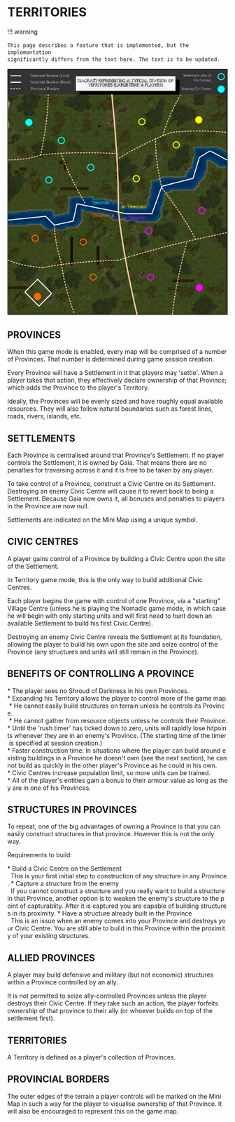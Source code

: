 TERRITORIES
===========

!!! warning

    This page describes a feature that is implemented, but the implementation
    significantly differs from the text here. The text is to be updated.


![Territories3.jpg](territories/Territories3.jpg)

PROVINCES
---------

When this game mode is enabled, every map will be comprised of a number
of Provinces. That number is determined during game session creation.

Every Province will have a Settlement in it that players may 'settle'.
When a player takes that action, they effectively declare ownership of
that Province; which adds the Province to the player's Territory.

Ideally, the Provinces will be evenly sized and have roughly equal
available resources. They will also follow natural boundaries such as
forest lines, roads, rivers, islands, etc.

SETTLEMENTS
-----------

Each Province is centralised around that Province's Settlement. If no
player controls the Settlement, it is owned by Gaia. That means there
are no penalties for traversing across it and it is free to be taken by
any player.

To take control of a Province, construct a Civic Centre on its
Settlement. Destroying an enemy Civic Centre will cause it to revert
back to being a Settlement. Because Gaia now owns it, all bonuses and
penalties to players in the Province are now null.

Settlements are indicated on the Mini Map using a unique symbol.

CIVIC CENTRES
-------------

A player gains control of a Province by building a Civic Centre upon the
site of the Settlement.

In Territory game mode, this is the only way to build additional Civic
Centres.

Each player begins the game with control of one Province, via a
"starting" Village Centre (unless he is playing the Nomadic game mode,
in which case he will begin with only starting units and will first need
to hunt down an available Settlement to build his first Civic Centre).

Destroying an enemy Civic Centre reveals the Settlement at its
foundation, allowing the player to build his own upon the site and seize
control of the Province (any structures and units will still remain in
the Province).

BENEFITS OF CONTROLLING A PROVINCE
----------------------------------

* The player sees no Shroud of Darkness in his own Provinces.
* Expanding his Territory allows the player to control more of the game map.
 * He cannot easily build structures on terrain unless he controls its Province.
 * He cannot gather from resource objects unless he controls their Province.
* Until the 'rush timer' has ticked down to zero, units will rapidly lose hitpoints whenever they are in an enemy's Province. (The starting time of the timer is specified at session creation.)
* Faster construction time: In situations where the player can build around existing buildings in a Province he doesn't own (see the next section), he cannot build as quickly in the other player's Province as he could in his own.
* Civic Centres increase population limit, so more units can be trained.
* All of the player's entities gain a bonus to their armour value as long as they are in one of his Provinces.

STRUCTURES IN PROVINCES
-----------------------

To repeat, one of the big advantages of owning a Province is that you
can easily construct structures in that province. However this is not
the only way.

Requirements to build:

* Build a Civic Centre on the Settlement
  This is your first initial step to construction of any structure in any Province.
* Capture a structure from the enemy
  If you cannot construct a structure and you really want to build a structure in that Province, another option is to weaken the enemy's structure to the point of capturablity. After it is captured you are capable of building structures in its proximity.
* Have a structure already built in the Province
  This is an issue when an enemy comes into your Province and destroys your Civic Centre. You are still able to build in this Province within the proximity of your existing structures.

ALLIED PROVINCES
----------------

A player may build defensive and military (but not economic) structures
within a Province controlled by an ally.

It is not permitted to seize ally-controlled Provinces unless the player
destroys their Civic Centre. If they take such an action, the player
forfeits ownership of that province to their ally (or whoever builds on
top of the settlement first).

TERRITORIES
-----------

A Territory is defined as a player's collection of Provinces.

PROVINCIAL BORDERS
------------------

The outer edges of the terrain a player controls will be marked on the
Mini Map in such a way for the player to visualise ownership of that
Province. It will also be encouraged to represent this on the game map.
